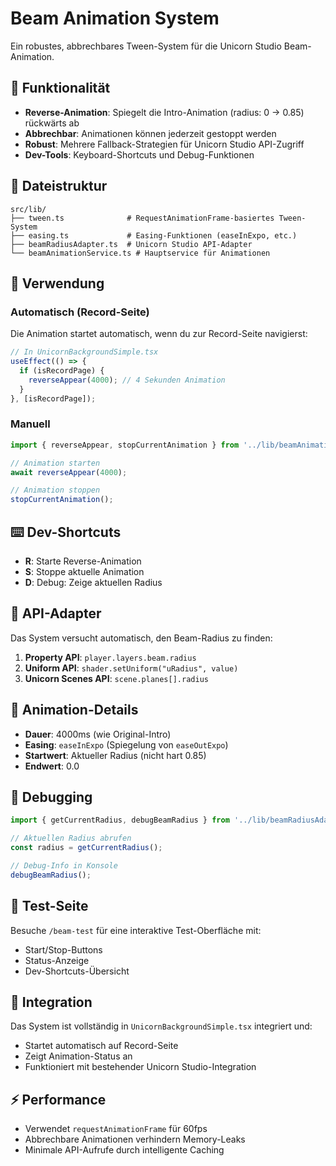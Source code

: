 # Beam Animation System

Ein robustes, abbrechbares Tween-System für die Unicorn Studio Beam-Animation.

## 🎯 Funktionalität

- **Reverse-Animation**: Spiegelt die Intro-Animation (radius: 0 → 0.85) rückwärts ab
- **Abbrechbar**: Animationen können jederzeit gestoppt werden
- **Robust**: Mehrere Fallback-Strategien für Unicorn Studio API-Zugriff
- **Dev-Tools**: Keyboard-Shortcuts und Debug-Funktionen

## 📁 Dateistruktur

```
src/lib/
├── tween.ts              # RequestAnimationFrame-basiertes Tween-System
├── easing.ts             # Easing-Funktionen (easeInExpo, etc.)
├── beamRadiusAdapter.ts  # Unicorn Studio API-Adapter
└── beamAnimationService.ts # Hauptservice für Animationen
```

## 🚀 Verwendung

### Automatisch (Record-Seite)
Die Animation startet automatisch, wenn du zur Record-Seite navigierst:
```typescript
// In UnicornBackgroundSimple.tsx
useEffect(() => {
  if (isRecordPage) {
    reverseAppear(4000); // 4 Sekunden Animation
  }
}, [isRecordPage]);
```

### Manuell
```typescript
import { reverseAppear, stopCurrentAnimation } from '../lib/beamAnimationService';

// Animation starten
await reverseAppear(4000);

// Animation stoppen
stopCurrentAnimation();
```

## ⌨️ Dev-Shortcuts

- **R**: Starte Reverse-Animation
- **S**: Stoppe aktuelle Animation  
- **D**: Debug: Zeige aktuellen Radius

## 🔧 API-Adapter

Das System versucht automatisch, den Beam-Radius zu finden:

1. **Property API**: `player.layers.beam.radius`
2. **Uniform API**: `shader.setUniform("uRadius", value)`
3. **Unicorn Scenes API**: `scene.planes[].radius`

## 🎨 Animation-Details

- **Dauer**: 4000ms (wie Original-Intro)
- **Easing**: `easeInExpo` (Spiegelung von `easeOutExpo`)
- **Startwert**: Aktueller Radius (nicht hart 0.85)
- **Endwert**: 0.0

## 🐛 Debugging

```typescript
import { getCurrentRadius, debugBeamRadius } from '../lib/beamRadiusAdapter';

// Aktuellen Radius abrufen
const radius = getCurrentRadius();

// Debug-Info in Konsole
debugBeamRadius();
```

## 📱 Test-Seite

Besuche `/beam-test` für eine interaktive Test-Oberfläche mit:
- Start/Stop-Buttons
- Status-Anzeige
- Dev-Shortcuts-Übersicht

## 🔄 Integration

Das System ist vollständig in `UnicornBackgroundSimple.tsx` integriert und:
- Startet automatisch auf Record-Seite
- Zeigt Animation-Status an
- Funktioniert mit bestehender Unicorn Studio-Integration

## ⚡ Performance

- Verwendet `requestAnimationFrame` für 60fps
- Abbrechbare Animationen verhindern Memory-Leaks
- Minimale API-Aufrufe durch intelligente Caching

